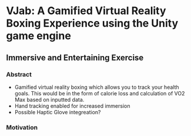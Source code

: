 # VJab: A Gamified Virtual Reality Boxing Experience using the Unity game engine

## Immersive and Entertaining Exercise

### Abstract

- Gamified virtual reality boxing which allows you to track your health goals. This would be in the form of calorie loss and calculation of VO2 Max based on inputted data.
- Hand tracking enabled for increased immersion
- Possible Haptic Glove integreation?

### Motivation
